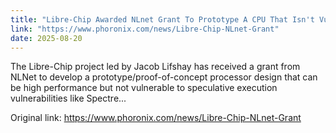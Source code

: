 ```yaml
---
title: "Libre-Chip Awarded NLnet Grant To Prototype A CPU That Isn't Vulnerable To Spectre Flaws"
link: "https://www.phoronix.com/news/Libre-Chip-NLnet-Grant"
date: 2025-08-20
---
```


The Libre-Chip project led by Jacob Lifshay has received a grant from NLNet to develop a prototype/proof-of-concept processor design that can be high performance but not vulnerable to speculative execution vulnerabilities like Spectre...

Original link: https://www.phoronix.com/news/Libre-Chip-NLnet-Grant